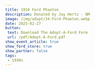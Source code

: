 ```yaml
---
title: 1934 Ford Phaeton
description: Donated by Jay Hertz - NM
image: /img/adopt/34-Ford-Phaeton.webp
date: 2025-02-27
button: 
 text: Download The Adopt-A-Ford Form
 url: /pdf/Adopt-A-Ford.pdf
show_event_article: true
show_ford_store: true
show_partner: false
tags: 
 - 1930s
---
```


